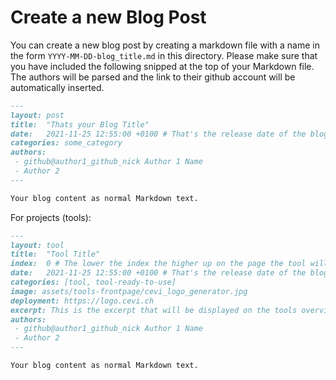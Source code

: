 # Create a new Blog Post

You can create a new blog post by creating a markdown file with a name in the form `YYYY-MM-DD-blog_title.md` in this
directory. Please make sure that you have included the following snipped at the top of your Markdown file. The authors will be parsed and the link to their github account will be automatically inserted.

```markdown
---
layout: post
title:  "Thats your Blog Title"
date:   2021-11-25 12:55:00 +0100 # That's the release date of the blog entry
categories: some_category
authors:
 - github@author1_github_nick Author 1 Name
 - Author 2
---

Your blog content as normal Markdown text.

```

For projects (tools):

```markdown
---
layout: tool
title:  "Tool Title"
index:  0 # The lower the index the higher up on the page the tool will be -> used for sorting
date:   2021-11-25 12:55:00 +0100 # That's the release date of the blog entry
categories: [tool, tool-ready-to-use]
image: assets/tools-frontpage/cevi_logo_generator.jpg
deployment: https://logo.cevi.ch
excerpt: This is the excerpt that will be displayed on the tools overview page.
authors:
 - github@author1_github_nick Author 1 Name
 - Author 2
---

Your blog content as normal Markdown text.

```

